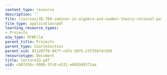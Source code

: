 ```yaml
---
content_type: resource
description: ''
file: /courses/18-704-seminar-in-algebra-and-number-theory-rational-points-on-elliptic-curves-fall-2004/cb87d36c999b3fc0e531e682b09371aa_lecture33.pdf
file_type: application/pdf
learning_resource_types:
- Projects
ocw_type: OCWFile
parent_title: Projects
parent_type: CourseSection
parent_uid: 01120f78-9477-cd7e-5075-23f35874c938
resourcetype: Document
title: lecture33.pdf
uid: cb87d36c-999b-3fc0-e531-e682b09371aa
---
```

